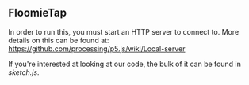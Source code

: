 FloomieTap
---
In order to run this, you must start an HTTP server to connect to.
More details on this can be found at:
https://github.com/processing/p5.js/wiki/Local-server

If you're interested at looking at our code, the bulk of it can be found in *sketch.js*.
